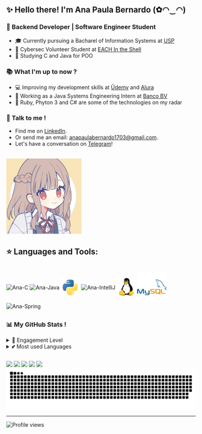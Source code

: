 ## ✨ Hello there! I'm Ana Paula Bernardo  (✿◠‿◠)

  ### 👾 Backend Developer | Software Engineer Student
  
- 🎓 Currently pursuing a Bacharel of Information Systems at [USP](https://www5.usp.br/)
- 🧩 Cybersec Volunteer Student at [EACH In the Shell](https://intheshell.page/sobre/membros/)
- 🦉 Studying C and Java for POO

### 📚 What I'm up to now ?

- 💻 Improving my development skills at [Ûdemy](https://udemy.com.br/) and [Alura](https://alura.com.br/)
- 💙 Working as a Java Systems Engineering Intern at [Banco BV](https://www.bv.com.br/)
- 🌱 Ruby, Phyton 3 and C# are some of the technologies on my radar

### 💬 Talk to me !
- Find me on [LinkedIn](https://www.linkedin.com/in/ana-paula-b-/).
- Or send me an email: [anapaulabernardo1703@gmail.com](mailto:anapaulabernardo1703@gmail.com).
- Let's have a conversation on [Telegram](https://t.me/talktoanap)!
<br>

<img alt="kawaii girl" src="ezgif.com-animated-gif-maker.gif" width="200" height="200" />

## ⭐️ Languages and Tools:
</p>
<div style="display: inline_block"><br>
  <img align="center" alt="Ana-C" height="50" width="50" src="https://cdn.jsdelivr.net/gh/devicons/devicon@latest/icons/c/c-original.svg" />
  <img align="center" alt="Ana-Java" height="60" width="60" src="https://cdn.jsdelivr.net/gh/devicons/devicon@latest/icons/java/java-original.svg" />
<!--   <img align="center" alt="Ana-Csharp" height="50" width="50" src="https://raw.githubusercontent.com/devicons/devicon/master/icons/csharp/csharp-original.svg">  -->  
<!--  <img align="center" alt="Ana-Ruby" height="50" width="50" src="https://cdn.jsdelivr.net/gh/devicons/devicon@latest/icons/ruby/ruby-original-wordmark.svg" />  -->  
  <img align="center" alt="Ana-Python" height="50" width="50" src="https://raw.githubusercontent.com/devicons/devicon/master/icons/python/python-original.svg">
   <img align="center" alt="Ana-IntelliJ" height="70" width="70" src="https://cdn.jsdelivr.net/gh/devicons/devicon@latest/icons/intellij/intellij-original.svg" />
  <img align="center" alt="Ana-Linux" height="50" width="50" src="https://raw.githubusercontent.com/devicons/devicon/master/icons/linux/linux-original.svg"/>

  <img align="center" alt="Ana-MySQL" height="80" width="80" src="https://raw.githubusercontent.com/devicons/devicon/master/icons/mysql/mysql-original-wordmark.svg">
<img align="center" alt="Ana-Spring" height="80" width="75" src="https://cdn.jsdelivr.net/gh/devicons/devicon@latest/icons/spring/spring-original-wordmark.svg">
           
          
   

  
</div>
          
##

### 📊 My GitHub Stats !

<details>
  <summary> 💭 Engagement Level </summary>
  <br>
    <p>
    <img src="https://github-readme-stats.vercel.app/api?username=anasantosdev&show_icons=true&theme=transparent" alt="GitHub Stats">
  </p>
</details>
<details>
  <summary> 💕 Most used Languages </summary>
  <br>
    <p>
    <img src="https://github-readme-stats.vercel.app/api/top-langs/?username=anasantosdev&layout=compact" alt="Top Languages">
  </p>
</details>

##

<div>
  <a href="https://www.instagram.com/talktoanapb/" target="_blank"><img src="https://img.shields.io/badge/-Instagram-%23E4405F?style=for-the-badge&logo=instagram&logoColor=white" target="_blank"></a>
 	<a href="https://www.twitch.tv/cattannaa" target="_blank"><img src="https://img.shields.io/badge/Twitch-9146FF?style=for-the-badge&logo=twitch&logoColor=white" target="_blank"></a>
  <a href="https://www.discord.com/users/1015841303394791485" target="_blank"><img src="https://img.shields.io/badge/Discord-7289DA?style=for-the-badge&logo=discord&logoColor=white" target="_blank"></a> 
  <a href = "mailto:anapaulabernardo1703@gmail.com"><img src="https://img.shields.io/badge/-Gmail-%23333?style=for-the-badge&logo=gmail&logoColor=white" target="_blank"></a>
  <a href="https://www.linkedin.com/in/ana-paula-b-/" target="_blank"><img src="https://img.shields.io/badge/-LinkedIn-%230077B5?style=for-the-badge&logo=linkedin&logoColor=white" target="_blank"></a> 
</div>

<picture>
  <source media="(prefers-color-scheme: dark)" srcset="https://raw.githubusercontent.com/anasantosdev/anasantosdev/output/github-contribution-grid-snake-dark.svg">
  <source media="(prefers-color-scheme: light)" srcset="https://raw.githubusercontent.com/anasantosdev/anasantosdev/output/github-contribution-grid-snake.svg">
  <img alt="github contribution grid snake animation" src="https://raw.githubusercontent.com/anasantosdev/anasantosdev/output/github-contribution-grid-snake.svg">
</picture>

***

<p align="left"> <img src="https://komarev.com/ghpvc/?username=anasantosdev&color=red" alt="Profile views"/></p>


